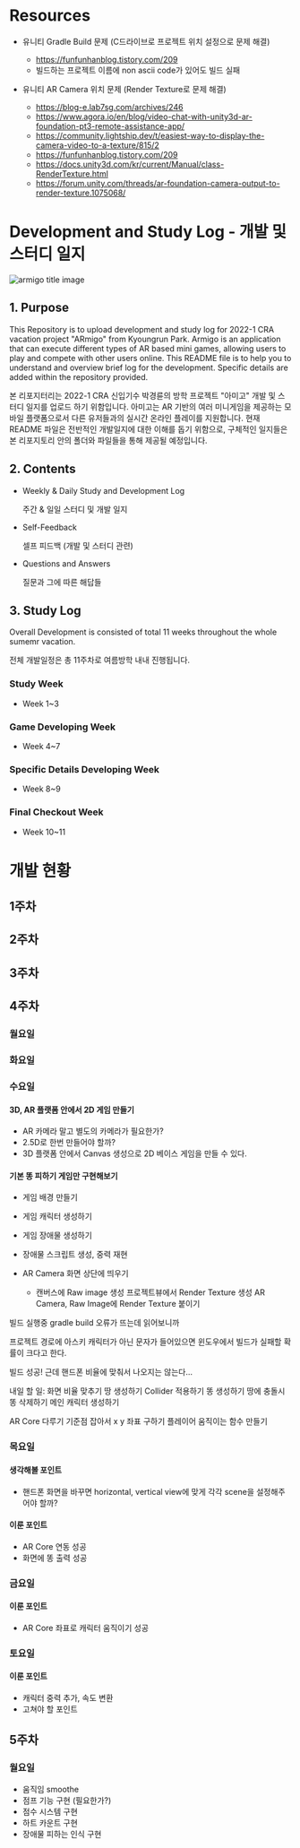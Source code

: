 # Resources
- 유니티 Gradle Build 문제 (C드라이브로 프로젝트 위치 설정으로 문제 해결)
  - https://funfunhanblog.tistory.com/209
  - 빌드하는 프로젝트 이름에 non ascii code가 있어도 빌드 실패
  

- 유니티 AR Camera 위치 문제 (Render Texture로 문제 해결)
  - https://blog-e.lab7sg.com/archives/246
  - https://www.agora.io/en/blog/video-chat-with-unity3d-ar-foundation-pt3-remote-assistance-app/
  - https://community.lightship.dev/t/easiest-way-to-display-the-camera-video-to-a-texture/815/2
  - https://funfunhanblog.tistory.com/209
  - https://docs.unity3d.com/kr/current/Manual/class-RenderTexture.html
  - https://forum.unity.com/threads/ar-foundation-camera-output-to-render-texture.1075068/



# Development and Study Log - 개발 및 스터디 일지
![armigo title image](https://user-images.githubusercontent.com/107975543/175189297-bed2d579-3849-49a4-9e54-fa3edd07a686.png)


## 1. Purpose

This Repository is to upload development and study log for 2022-1 CRA vacation project "ARmigo" from Kyoungrun Park.
Armigo is an application that can execute different types of AR based mini games, allowing users to play and compete with other users online. This README file is to help you to understand and overview brief log for the development. Specific details are added within the repository provided.


본 리포지터리는 2022-1 CRA 신입기수 박경륜의 방학 프로젝트 "아미고" 개발 및 스터디 일지를 업로드 하기 위함입니다.
아미고는 AR 기반의 여러 미니게임을 제공하는 모바일 플랫폼으로서 다른 유저들과의 실시간 온라인 플레이를 지원합니다.
현재 README 파일은 전반적인 개발일지에 대한 이해를 돕기 위함으로, 구체적인 일지들은 본 리포지토리 안의 폴더와 파일들을 통해 제공될 예정입니다.



## 2. Contents
* Weekly & Daily Study and Development Log

  주간 & 일일 스터디 및 개발 일지

* Self-Feedback

  셀프 피드백 (개발 및 스터디 관련)

* Questions and Answers

  질문과 그에 따른 해답들
 
## 3. Study Log
Overall Development is consisted of total 11 weeks throughout the whole sumemr vacation.

전체 개발일정은 총 11주차로 여름방학 내내 진행됩니다.

### Study Week
* Week 1~3

### Game Developing Week
* Week 4~7

### Specific Details Developing Week
* Week 8~9

### Final Checkout Week
* Week 10~11


# 개발 현황
## 1주차

## 2주차

## 3주차

## 4주차
### 월요일 

### 화요일

### 수요일
#### 3D, AR 플랫폼 안에서 2D 게임 만들기
- AR 카메라 말고 별도의 카메라가 필요한가?
- 2.5D로 한번 만들어야 할까?
- 3D 플랫폼 안에서 Canvas 생성으로 2D 베이스 게임을 만들 수 있다. 

#### 기본 똥 피하기 게임만 구현해보기
- 게임 배경 만들기
- 게임 캐릭터 생성하기
- 게임 장애물 생성하기
- 장애물 스크립트 생성, 중력 재현

- AR Camera 화면 상단에 띄우기
    - 캔버스에 Raw image 생성
프로젝트뷰에서 Render Texture 생성
AR Camera, Raw Image에 Render Texture 붙이기

빌드 실행중 gradle build 오류가 뜨는데 읽어보니까 

프로젝트 경로에 아스키 캐릭터가 아닌 문자가 들어있으면 윈도우에서 빌드가 실패할 확률이 크다고 한다. 

빌드 성공!
근데 핸드폰 비율에 맞춰서 나오지는 않는다…

내일 할 일:
화면 비율 맞추기
땅 생성하기
Collider 적용하기
똥 생성하기
땅에 충돌시 똥 삭제하기
메인 캐릭터 생성하기

AR Core 다루기
기준점 잡아서 x y 좌표 구하기
플레이어 움직이는 함수 만들기

### 목요일
#### 생각해볼 포인트
- 핸드폰 화면을 바꾸면 horizontal, vertical view에 맞게 각각 scene을 설정해주어야 할까?

#### 이룬 포인트
- AR Core 연동 성공
- 화면에 똥 출력 성공

### 금요일
#### 이룬 포인트
- AR Core 좌표로 캐릭터 움직이기 성공

### 토요일
#### 이룬 포인트
- 캐릭터 중력 추가, 속도 변환
- 고쳐야 할 포인트 


## 5주차
### 월요일
- 움직임 smoothe
- 점프 기능 구현 (필요한가?)
- 점수 시스템 구현
- 하트 카운트 구현
- 장애물 피하는 인식 구현
